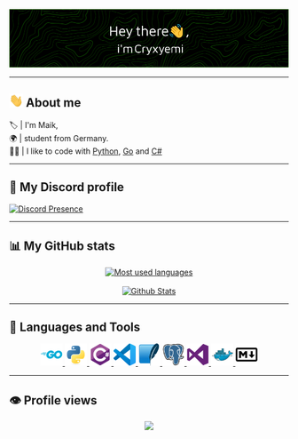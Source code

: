 <div align="center">
    <a href="https://github.com/Cryxyemi">
        <img src="https://github.com/Cryxyemi/Cryxyemi/blob/main/Assets/header.png?raw=true" alt="Welcome Card">
    </a>
</div>

***

## <img src="https://github.com/Cryxyemi/Cryxyemi/blob/main/Assets/hand.gif?raw=true" alt="Hand" width="25px"> About me

🏷️ | I'm Maik,\
🌍 | student from Germany.\
👨‍💻 | I like to code with [Python](https://www.python.org/), [Go](https://go.dev/) and [C#](https://learn.microsoft.com/dotnet/csharp/)

***

## 💬 My Discord profile

[![Discord Presence](https://lanyard.cnrad.dev/api/748985630410932290)](https://discord.com/users/748985630410932290)

***

## 📊 My GitHub stats

<div align="center">
    <a href="https://github.com/Cryxyemi?tab=repositories">
        <img src="https://github-readme-stats.vercel.app/api/top-langs/?username=Cryxyemi&layout=compact&theme=tokyonight&count_private=true" alt="Most used languages" title="Most used languages"/>
    </a>
    </br>
    </br>
    <a href="https://github.com/Cryxyemi">
        <img src="https://github-readme-stats.vercel.app/api?username=Cryxyemi&theme=tokyonight&count_private=true" alt="Github Stats" title="Github Stats">
    </a>
</div>

***

## 📜 Languages and Tools

<div align="center">
    <a href="https://go.dev/">
        <img src="https://github.com/devicons/devicon/blob/master/icons/go/go-original-wordmark.svg?raw=true" alt="Go" width="40px" title="Go"/>
    </a>
    <a href="https://www.python.org/">
        <img src="https://github.com/devicons/devicon/blob/master/icons/python/python-original.svg?raw=true" alt="Python" width="40px" title="Python">
    </a>
    <a href="https://learn.microsoft.com/dotnet/csharp/">
        <img src="https://github.com/devicons/devicon/blob/master/icons/csharp/csharp-original.svg?raw=true" alt="CSharp" width="40px" title="CSharp">
    </a>
    <a href="https://code.visualstudio.com/">
        <img src="https://github.com/devicons/devicon/blob/master/icons/vscode/vscode-original.svg?raw=true" alt="VS Code" width="40px" title="VS Code">
    </a>
    <a href="https://sqlite.org/">
        <img src="https://github.com/devicons/devicon/raw/master/icons/sqlite/sqlite-original.svg?raw=true" alt="SQLite" width="40px" title="SQLite">
    </a>
    <a href="https://www.postgresql.org/">
        <img src="https://github.com/devicons/devicon/blob/master/icons/postgresql/postgresql-original.svg?raw=true" alt="Postgresql" width="40px" title="Postgresql"/>
    </a>
    <a href="https://visualstudio.microsoft.com/">
        <img src="https://github.com/devicons/devicon/blob/master/icons/visualstudio/visualstudio-plain.svg?raw=true" alt="Visual Studio" width="40px" title="Visual Studio">
    </a>
    <a href="https://www.docker.com/">
        <img src="https://github.com/devicons/devicon/blob/master/icons/docker/docker-original.svg?raw=true" alt="Docker" width="40px" title="Docker">
    </a>
    <a href="https://www.markdownguide.org/">
        <img src="https://github.com/devicons/devicon/blob/master/icons/markdown/markdown-original.svg?raw=true" alt="Markdown" width="40px" title="Markdown">
    </a>
</div>

***

## 👁 Profile views

<div align="center">
    <a href="https://github.com/Cryxyemi">
        <img src="https://komarev.com/ghpvc/?username=Cryxyemi&color=green&style=for-the-badge">
    </a>
</div>
